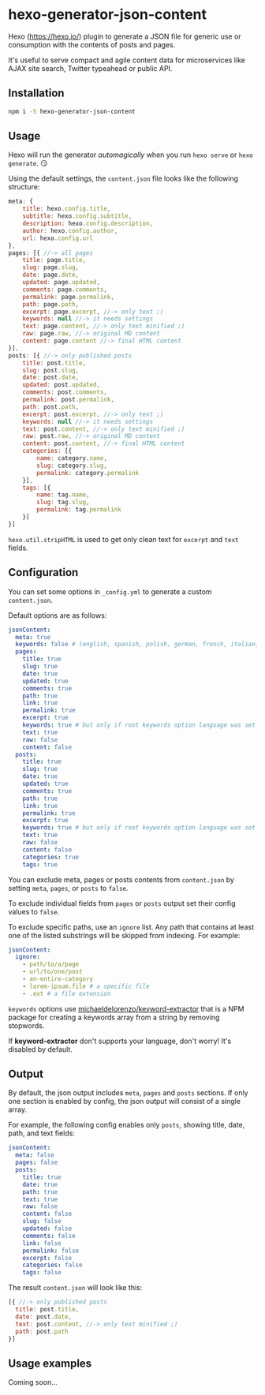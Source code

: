 # hexo-generator-json-content

Hexo (<https://hexo.io/>) plugin to generate a JSON file for generic use or consumption with the contents of posts and pages.

It's useful to serve compact and agile content data for microservices like AJAX site search, Twitter typeahead or public API.

## Installation

```bash
npm i -S hexo-generator-json-content
```

## Usage

Hexo will run the generator _automagically_ when you run `hexo serve` or `hexo generate`. :smirk:

Using the default settings, the `content.json` file looks like the following structure:

```javascript
meta: {
    title: hexo.config.title,
    subtitle: hexo.config.subtitle,
    description: hexo.config.description,
    author: hexo.config.author,
    url: hexo.config.url
},
pages: [{ //-> all pages
    title: page.title,
    slug: page.slug,
    date: page.date,
    updated: page.updated,
    comments: page.comments,
    permalink: page.permalink,
    path: page.path,
    excerpt: page.excerpt, //-> only text ;)
    keywords: null //-> it needs settings
    text: page.content, //-> only text minified ;)
    raw: page.raw, //-> original MD content
    content: page.content //-> final HTML content
}],
posts: [{ //-> only published posts
    title: post.title,
    slug: post.slug,
    date: post.date,
    updated: post.updated,
    comments: post.comments,
    permalink: post.permalink,
    path: post.path,
    excerpt: post.excerpt, //-> only text ;)
    keywords: null //-> it needs settings
    text: post.content, //-> only text minified ;)
    raw: post.raw, //-> original MD content
    content: post.content, //-> final HTML content
    categories: [{
        name: category.name,
        slug: category.slug,
        permalink: category.permalink
    }],
    tags: [{
        name: tag.name,
        slug: tag.slug,
        permalink: tag.permalink
    }]
}]
```

`hexo.util.stripHTML` is used to get only clean text for `excerpt` and `text` fields.

## Configuration

You can set some options in `_config.yml` to generate a custom `content.json`.

Default options are as follows:

```yaml
jsonContent:
  meta: true
  keywords: false # (english, spanish, polish, german, french, italian, dutch, russian, portuguese, swedish)
  pages:
    title: true
    slug: true
    date: true
    updated: true
    comments: true
    path: true
    link: true
    permalink: true
    excerpt: true
    keywords: true # but only if root keywords option language was set
    text: true
    raw: false
    content: false
  posts:
    title: true
    slug: true
    date: true
    updated: true
    comments: true
    path: true
    link: true
    permalink: true
    excerpt: true
    keywords: true # but only if root keywords option language was set
    text: true
    raw: false
    content: false
    categories: true
    tags: true
```

You can exclude meta, pages or posts contents from `content.json` by setting `meta`, `pages`, or `posts` to `false`.

To exclude individual fields from `pages` or `posts` output set their config values to `false`.

To exclude specific paths, use an `ignore` list. Any path that contains at least one of the listed substrings will be skipped from indexing. For example:

```yaml
jsonContent:
  ignore:
    - path/to/a/page
    - url/to/one/post
    - an-entire-category
    - lorem-ipsum.file # a specific file
    - .ext # a file extension
```

`keywords` options use [michaeldelorenzo/keyword-extractor](https://github.com/michaeldelorenzo/keyword-extractor) that is a NPM package for creating a keywords array from a string by removing stopwords.

If **keyword-extractor** don't supports your language, don't worry! It's disabled by default.

## Output

By default, the json output includes `meta`, `pages` and `posts` sections. If only one section is enabled by config, the json output will consist of a single array.

For example, the following config enables only `posts`, showing title, date, path, and text fields:

```yaml
jsonContent:
  meta: false
  pages: false
  posts:
    title: true
    date: true
    path: true
    text: true
    raw: false
    content: false
    slug: false
    updated: false
    comments: false
    link: false
    permalink: false
    excerpt: false
    categories: false
    tags: false
```

The result `content.json` will look like this:

```javascript
[{ //-> only published posts
  title: post.title,
  date: post.date,
  text: post.content, //-> only text minified ;)
  path: post.path
}]
```

## Usage examples

Coming soon...
